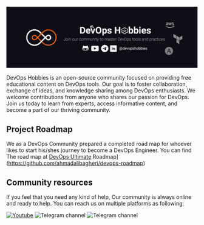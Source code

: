 ![DevOps Hobbies Banner](./_assets/banner.png)

DevOps Hobbies is an open-source community focused on providing free educational content on DevOps tools. Our goal is to foster collaboration, exchange of ideas, and knowledge sharing among DevOps enthusiasts. We welcome contributions from anyone who shares our passion for DevOps. Join us today to learn from experts, access informative content, and become a part of our thriving community.

## Project Roadmap

We as a DevOps Community prepared a completed road map for whoever likes to start his/shes journey to become a DevOps Engineer.
You can find The road map at [DevOps Ultimate](https://github.com/ahmadalibagheri/devops-roadmap) Roadmap](https://github.com/ahmadalibagheri/devops-roadmap)

## Community resources

If you feel that you need any kind of help, Our community is always online and ready to help. You can reach us on multiple platforms as following:

[![Youtube](https://img.shields.io/youtube/channel/subscribers/UCve--OvdZ5YROq4BEKyedCw?color=red&label=Youtube&logo=youtube&logoColor=red&style=for-the-badge)](https://www.youtube.com/channel/UCve--OvdZ5YROq4BEKyedCw)
![Telegram channel](https://img.shields.io/badge/Telegram-channel-blue?style=for-the-badge&logo=telegram)
![Telegram channel](https://img.shields.io/badge/Telegram-channel-blue?style=for-the-badge&logo=telegram)
